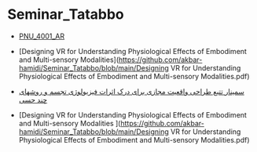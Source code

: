 # Seminar_Tatabbo
- [PNU_4001_AR](https://github.com/akbar-hamidi/PNU_4001_AR)

- [Designing VR for Understanding Physiological Effects of Embodiment and Multi-sensory Modalities](https://github.com/akbar-hamidi/Seminar_Tatabbo/blob/main/Designing VR for Understanding Physiological Effects of Embodiment and Multi-sensory Modalities.pdf)

- [سمینار تتبع  طراحی واقعیت مجازی برای درک اثرات فیزیولوژی تجسم و روشهای چند حسی ](https://github.com/akbar-hamidi/Seminar_Tatabbo/blob/main/Seminar_TaTaBo_akbar_hamidi.pdf)

- [Designing VR for Understanding Physiological Effects of Embodiment and Multi-sensory Modalities ](https://github.com/akbar-hamidi/Seminar_Tatabbo/blob/main/Designing VR for Understanding Physiological Effects of Embodiment and Multi-sensory Modalities.pdf)
